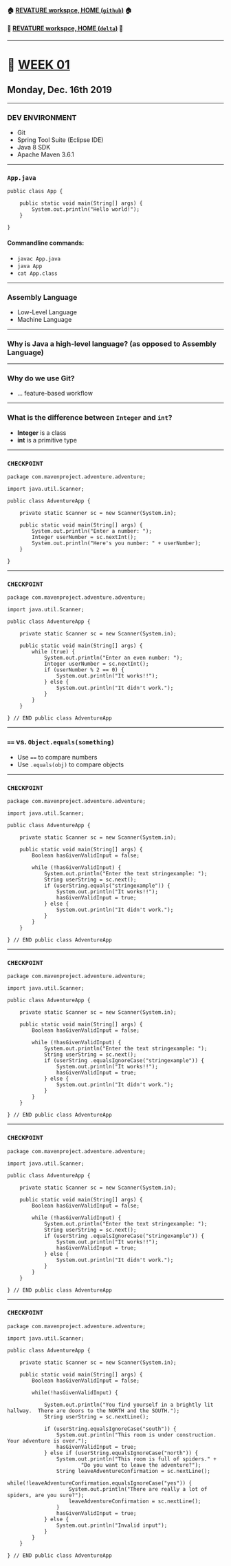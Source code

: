 #### :house: [REVATURE workspce, HOME (`github`)](https://github.com/joedonline/REVATURE__workspace)  :house:
#### :house_with_garden: [REVATURE workspce, HOME (`delta`)](https://github.com/deltachannel/REVATURE__workspace) :house_with_garden:
---
# :calendar: [WEEK 01](https://github.com/joedonline/REVATURE__workspace/tree/master/WEEK__01)
## Monday, Dec. 16th 2019

---
### DEV ENVIRONMENT
- Git
- Spring Tool Suite (Eclipse IDE)
- Java 8 SDK
- Apache Maven 3.6.1

---
### `App.java`

```
public class App {

	public static void main(String[] args) {
		System.out.println("Hello world!");
	}

}
```

#### Commandline commands:
- `javac App.java`
- `java App`
- `cat App.class`

[]()
[]()

---
### Assembly Language
- Low-Level Language
- Machine Language

---
### Why is Java a high-level language? (as opposed to Assembly Language)

---
### Why do we use Git?
- ... feature-based workflow

---
### What is the difference between `Integer` and `int`?
- **Integer** is a class
- **int** is a primitive type

---
### `CHECKPOINT`

```
package com.mavenproject.adventure.adventure;

import java.util.Scanner;

public class AdventureApp {

	private static Scanner sc = new Scanner(System.in);

	public static void main(String[] args) {
		System.out.println("Enter a number: ");
		Integer userNumber = sc.nextInt();
		System.out.println("Here's you number: " + userNumber);
	}

}
```

---
### `CHECKPOINT`

```
package com.mavenproject.adventure.adventure;

import java.util.Scanner;

public class AdventureApp {

	private static Scanner sc = new Scanner(System.in);

	public static void main(String[] args) {
		while (true) {
			System.out.println("Enter an even number: ");
			Integer userNumber = sc.nextInt();
			if (userNumber % 2 == 0) {
				System.out.println("It works!!");
			} else {
				System.out.println("It didn't work.");
			}
		}
	}

} // END public class AdventureApp
```

---
### `==` vs. `Object.equals(something)`
- Use `==` to compare numbers
- Use `.equals(obj)` to compare objects

---
### `CHECKPOINT`

```
package com.mavenproject.adventure.adventure;

import java.util.Scanner;

public class AdventureApp {

	private static Scanner sc = new Scanner(System.in);

	public static void main(String[] args) {
		Boolean hasGivenValidInput = false;

		while (!hasGivenValidInput) {
			System.out.println("Enter the text stringexample: ");
			String userString = sc.next();
			if (userString.equals("stringexample")) {
				System.out.println("It works!!");
				hasGivenValidInput = true;
			} else {
				System.out.println("It didn't work.");
			}
		}
	}

} // END public class AdventureApp
```

---
### `CHECKPOINT`

```
package com.mavenproject.adventure.adventure;

import java.util.Scanner;

public class AdventureApp {

	private static Scanner sc = new Scanner(System.in);

	public static void main(String[] args) {
		Boolean hasGivenValidInput = false;

		while (!hasGivenValidInput) {
			System.out.println("Enter the text stringexample: ");
			String userString = sc.next();
			if (userString .equalsIgnoreCase("stringexample")) {
				System.out.println("It works!!");
				hasGivenValidInput = true;
			} else {
				System.out.println("It didn't work.");
			}
		}
	}

} // END public class AdventureApp
```

---
### `CHECKPOINT`

```
package com.mavenproject.adventure.adventure;

import java.util.Scanner;

public class AdventureApp {

	private static Scanner sc = new Scanner(System.in);

	public static void main(String[] args) {
		Boolean hasGivenValidInput = false;

		while (!hasGivenValidInput) {
			System.out.println("Enter the text stringexample: ");
			String userString = sc.next();
			if (userString .equalsIgnoreCase("stringexample")) {
				System.out.println("It works!!");
				hasGivenValidInput = true;
			} else {
				System.out.println("It didn't work.");
			}
		}
	}

} // END public class AdventureApp
```

---
### `CHECKPOINT`

```
package com.mavenproject.adventure.adventure;

import java.util.Scanner;

public class AdventureApp {

	private static Scanner sc = new Scanner(System.in);

	public static void main(String[] args) {
		Boolean hasGivenValidInput = false;

		while(!hasGivenValidInput) {

			System.out.println("You find yourself in a brightly lit hallway.  There are doors to the NORTH and the SOUTH.");
			String userString = sc.nextLine();

			if (userString.equalsIgnoreCase("south")) {
				System.out.println("This room is under construction.  Your adventure is over.");
				hasGivenValidInput = true;
			} else if (userString.equalsIgnoreCase("north")) {
				System.out.println("This room is full of spiders." +
						"Do you want to leave the adventure?");
				String leaveAdventureConfirmation = sc.nextLine();
				while(!leaveAdventureConfirmation.equalsIgnoreCase("yes")) {
					System.out.println("There are really a lot of spiders, are you sure?");
					leaveAdventureConfirmation = sc.nextLine();
				}
				hasGivenValidInput = true;
			} else {
				System.out.println("Invalid input");
			}
		}
	}

} // END public class AdventureApp
```
